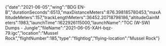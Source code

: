 {"date":"2021-06-05","wing":"BDG EN-B","durationSeconds":6513,"maxDistanceMeters":876.398185780453,"maxAltitudeMeters":157,"trackLengthMeters":36452.20718798186,"altitudeGainMeters":1983,"launchTime":1622926115000,"launchName":"TOC (W-SW) Dumps - Jungle","fileName":"2021-06-05-XAH-bqz-79.igc","location":"Mussel Rock","flightNumber":185,"type":"flightlog","flying-location":"Mussel Rock"}

